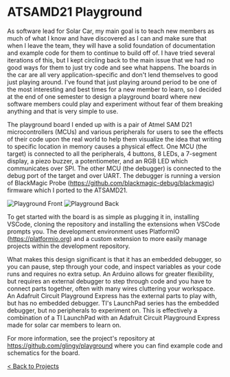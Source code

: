 # ATSAMD21 Playground

As software lead for Solar Car, my main goal is to teach new members as much of what I know and have discovered as I can and make sure that when I leave the team, they will have a solid foundation of documentation and example code for them to continue to build off of. I have tried several iterations of this, but I kept circling back to the main issue that we had no good ways for them to just try code and see what happens. The boards in the car are all very application-specific and don't lend themselves to good just playing around. I've found that just playing around period to be one of the most interesting and best times for a new member to learn, so I decided at the end of one semester to design a playground board where new software members could play and experiment without fear of them breaking anything and that is very simple to use.

The playground board I ended up with is a pair of Atmel SAM D21 microcontrollers (MCUs) and various peripherals for users to see the effects of their code upon the real world to help them visualize the idea that writing to specific location in memory causes a physical effect. One MCU (the target) is connected to all the peripherals, 4 buttons, 8 LEDs, a 7-segment display, a piezo buzzer, a potentiometer, and an RGB LED which communicates over SPI. The other MCU (the debugger) is connected to the debug port of the target and over UART. The debugger is running a version of BlackMagic Probe (https://github.com/blackmagic-debug/blackmagic) firmware which I ported to the ATSAMD21. 

<div class="row">
<img src="../../assets/playground_front.png" alt="Playground Front" />
<img src="../../assets/playground_back.png" alt="Playground Back" />
</div>

To get started with the board is as simple as plugging it in, installing VSCode, cloning the repository and installing the extensions when VSCode prompts you. The development environment uses PlatformIO (https://platformio.org) and a custom extension to more easily manage projects within the development repository.

What makes this design significant is that it has an embedded debugger, so you can pause, step through your code, and inspect variables as your code runs and requires no extra setup. An Arduino allows for greater flexibility, but requires an external debugger to step through code and you have to connect parts together, often with many wires cluttering your workspace. An Adafruit Circuit Playground Express has the external parts to play with, but has no embedded debugger. TI's LaunchPad series has the embedded debugger, but no peripherals to experiment on. This is effectively a combination of a TI LaunchPad with an Adafruit Circuit Playground Express made for solar car members to learn on.

For more information, see the project's repository at https://github.com/glingy/playground where you can find example code and schematics for the board.

[< Back to Projects](/projects)
